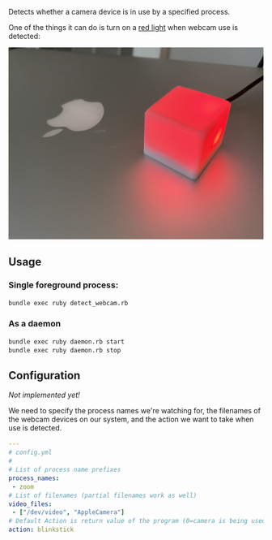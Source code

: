 Detects whether a camera device is in use by a specified process.

One of the things it can do is turn on a [red light](https://www.blinkstick.com/) when webcam use is detected: 

![light](/docs/light.jpg)

## Usage

### Single foreground process:

```bash
bundle exec ruby detect_webcam.rb
```

### As a daemon

```bash
bundle exec ruby daemon.rb start
bundle exec ruby daemon.rb stop
```

## Configuration

*Not implemented yet!*

We need to specify the process names we're watching for, the filenames of the webcam devices on our system, and the action we want to take when use is detected.

```yaml
---
# config.yml
#
# List of process name prefixes
process_names:
 - zoom
# List of filenames (partial filenames work as well)
video_files:
 - ["/dev/video", "AppleCamera"]
# Default Action is return value of the program (0=camera is being used)
action: blinkstick
```
